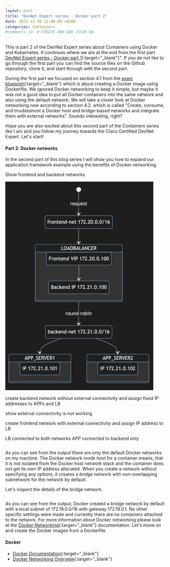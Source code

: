 ```yaml
---
layout: post
title: "DevNet Expert series - Docker part 2"
date: 2022-12-30 12:00:00 +0200
categories: Containers
#comments_id: # CREATE AND ADD ISSUE NO.
---
```


This is part 2 of the DevNet Expert series about Containers using Docker and Kubernetes. It continues where we are at the end from the first part [DevNet Expert series - Docker part 1](https://blog.kuhlcloud.de/containers/2022/12/16/docker-part1.html){:target="_blank"}". If you do not like to go through the first part you can find the source files on the Github repository, clone it, and start through with the second part.

During the first part we focused on section 4.1 from the [exam blueprint](https://learningnetwork.cisco.com/s/devnet-expert-exam-topics-lab){:target="_blank"} which is about creating a Docker image using Dockerfile. We ignored Docker networking to keep it simple, but maybe it was not a good idea to put all Docker containers into the same network and also using the default network. We will take a closer look at Docker networking now according to section 4.2. which is called "Create, consume, and troubleshoot a Docker host and bridge-based networks and integrate them with external networks". Sounds interesting, right?

Hope you are also excited about this second part of the Containers series like I am and you follow my journey towards the Cisco Certified DevNet Expert. Let's start!

#### Part 2: Docker networks

In the second part of this blog series I will show you how to expand our application framework example using the benefits of Docker networking.



Show frontend and backend networks

![Docker app networking diagram](/images/docker-app-networking-diagram.png "Docker app networking diagram")

create backend network without external connectivity and assign fixed IP addresses to APPs and LB

show external connectivity is not working

create frontend network with external connectivity and assign IP address to LB

LB connected to both networks
APP connected to backend only

```sh

```

As you can see from the output there are only the default Docker networks on my machine. The Docker network mode *host* for a container means, that it is not isolated from the Docker host network stack and the container does not get its own IP address allocated. When you create a network without specifying any options, it creates a *bridge* network with non-overlapping subnetwork for the network by default.

Let's inspect the details of the bridge network.

```sh

```

As you can see from the output, Docker created a bridge network by default with a local subnet of 172.19.0.0/16 with gateway 172.19.0.1. No other specific settings were made and currently there are no containers attached to the network. For more information about Docker networking please look at the [Docker Networking](https://docs.docker.com/network/){:target="_blank"} documentation. Let's move on and create the Docker images from a Dockerfile.

#### Docker

- [Docker Documentation](https://docs.docker.com){:target="_blank"}
- [Docker Networking Overview](https://docs.docker.com/network/){:target="_blank"}

